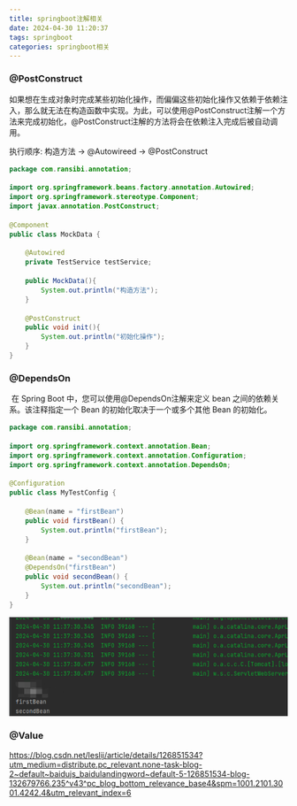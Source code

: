 ```yaml
---
title: springboot注解相关
date: 2024-04-30 11:20:37
tags: springboot
categories: springboot相关
---
```


###   @PostConstruct

如果想在生成对象时完成某些初始化操作，而偏偏这些初始化操作又依赖于依赖注入，那么就无法在构造函数中实现。为此，可以使用@PostConstruct注解一个方法来完成初始化，@PostConstruct注解的方法将会在依赖注入完成后被自动调用。

执行顺序: 构造方法 -> @Autowireed -> @PostConstruct

```java
package com.ransibi.annotation;

import org.springframework.beans.factory.annotation.Autowired;
import org.springframework.stereotype.Component;
import javax.annotation.PostConstruct;

@Component
public class MockData {

    @Autowired
    private TestService testService;

    public MockData(){
        System.out.println("构造方法");
    }

    @PostConstruct
    public void init(){
        System.out.println("初始化操作");
    }
}
```

### @DependsOn

​     在 Spring Boot 中，您可以使用@DependsOn注解来定义 bean 之间的依赖关系。该注释指定一个 Bean 的初始化取决于一个或多个其他 Bean 的初始化。

```java
package com.ransibi.annotation;

import org.springframework.context.annotation.Bean;
import org.springframework.context.annotation.Configuration;
import org.springframework.context.annotation.DependsOn;

@Configuration
public class MyTestConfig {

    @Bean(name = "firstBean")
    public void firstBean() {
        System.out.println("firstBean");
    }

    @Bean(name = "secondBean")
    @DependsOn("firstBean")
    public void secondBean() {
        System.out.println("secondBean");
    }
}
```

![image-20240430113856884](springboot注解相关/image-20240430113856884.png)

### @Value

  https://blog.csdn.net/leslij/article/details/126851534?utm_medium=distribute.pc_relevant.none-task-blog-2~default~baidujs_baidulandingword~default-5-126851534-blog-132679766.235^v43^pc_blog_bottom_relevance_base4&spm=1001.2101.3001.4242.4&utm_relevant_index=6
